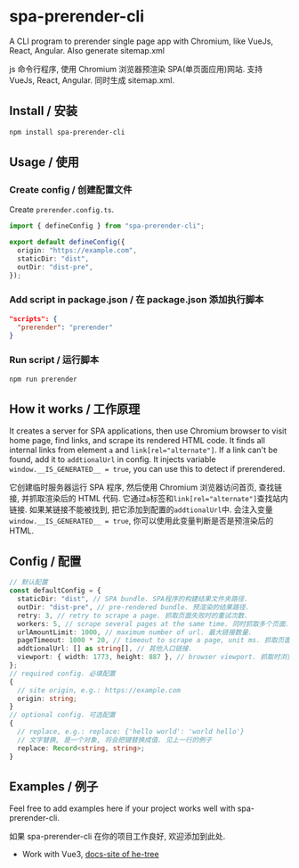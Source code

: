 # spa-prerender-cli

A CLI program to prerender single page app with Chromium, like VueJs, React, Angular. Also generate sitemap.xml

js 命令行程序, 使用 Chromium 浏览器预渲染 SPA(单页面应用)网站. 支持 VueJs, React, Angular. 同时生成 sitemap.xml.

## Install / 安装

```sh
npm install spa-prerender-cli
```

## Usage / 使用

### Create config / 创建配置文件

Create `prerender.config.ts`.

```ts
import { defineConfig } from "spa-prerender-cli";

export default defineConfig({
  origin: "https://example.com",
  staticDir: "dist",
  outDir: "dist-pre",
});
```

### Add script in package.json / 在 package.json 添加执行脚本

```json
"scripts": {
  "prerender": "prerender"
}
```

### Run script / 运行脚本

```sh
npm run prerender
```

## How it works / 工作原理

It creates a server for SPA applications, then use Chromium browser to visit home page, find links, and scrape its rendered HTML code. It finds all internal links from element `a` and `link[rel="alternate"]`. If a link can't be found, add it to `addtionalUrl` in config. It injects variable `window.__IS_GENERATED__ = true`, you can use this to detect if prerendered.

它创建临时服务器运行 SPA 程序, 然后使用 Chromium 浏览器访问首页, 查找链接, 并抓取渲染后的 HTML 代码. 它通过`a`标签和`link[rel="alternate"]`查找站内链接. 如果某链接不能被找到, 把它添加到配置的`addtionalUrl`中. 会注入变量`window.__IS_GENERATED__ = true`, 你可以使用此变量判断是否是预渲染后的 HTML.

## Config / 配置

```ts
// 默认配置
const defaultConfig = {
  staticDir: "dist", // SPA bundle. SPA程序的构建结果文件夹路径.
  outDir: "dist-pre", // pre-rendered bundle. 预渲染的结果路径.
  retry: 3, // retry to scrape a page. 抓取页面失败时的重试次数.
  workers: 5, // scrape several pages at the same time. 同时抓取多个页面.
  urlAmountLimit: 1000, // maximum number of url. 最大链接数量.
  pageTimeout: 1000 * 20, // timeout to scrape a page, unit ms. 抓取页面超时, 单位毫秒.
  addtionalUrl: [] as string[], // 其他入口链接.
  viewport: { width: 1773, height: 887 }, // browser viewport. 抓取时浏览器的大小.
};
// required config. 必填配置
{
  // site origin, e.g.: https://example.com
  origin: string;
}
// optional config. 可选配置
{
  // replace, e.g.: replace: {'hello world': 'world hello'}
  // 文字替换, 是一个对象, 将会把键替换成值. 见上一行的例子
  replace: Record<string, string>;
}
```

## Examples / 例子

Feel free to add examples here if your project works well with spa-prerender-cli.

如果 spa-prerender-cli 在你的项目工作良好, 欢迎添加到此处.

- Work with Vue3, [docs-site of he-tree](https://github.com/phphe/he-tree/tree/dev/packages/docs-site)
